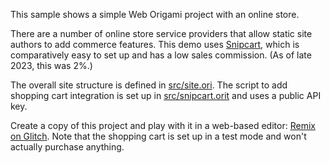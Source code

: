 This sample shows a simple Web Origami project with an online store.

There are a number of online store service providers that allow static site authors to add commerce features. This demo uses [Snipcart](https://snipcart.com/), which is comparatively easy to set up and has a low sales commission. (As of late 2023, this was 2%.)

The overall site structure is defined in [src/site.ori](src/site.ori). The script to add shopping cart integration is set up in [src/snipcart.orit](src/snipcart.orit) and uses a public API key.

Create a copy of this project and play with it in a web-based editor: [Remix on Glitch](https://glitch.com/edit/#!/import/github/WebOrigami/coffeeaardvark). Note that the shopping cart is set up in a test mode and won't actually purchase anything.
